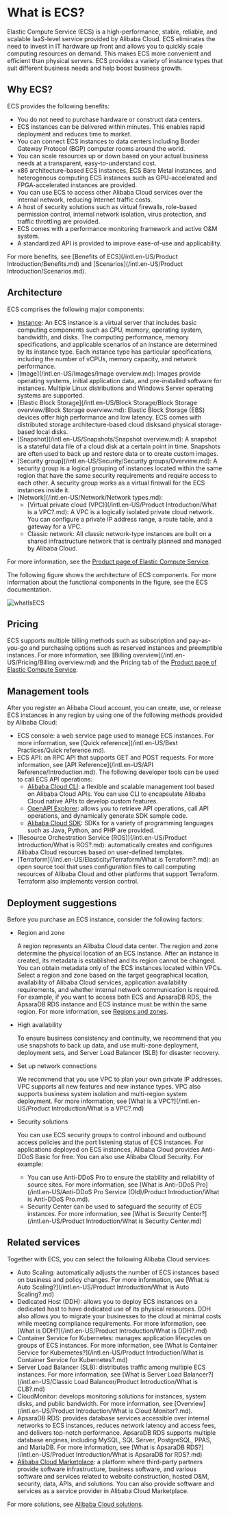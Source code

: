 # What is ECS?

Elastic Compute Service \(ECS\) is a high-performance, stable, reliable, and scalable IaaS-level service provided by Alibaba Cloud. ECS eliminates the need to invest in IT hardware up front and allows you to quickly scale computing resources on demand. This makes ECS more convenient and efficient than physical servers. ECS provides a variety of instance types that suit different business needs and help boost business growth.



## Why ECS?

ECS provides the following benefits:

-   You do not need to purchase hardware or construct data centers.
-   ECS instances can be delivered within minutes. This enables rapid deployment and reduces time to market.
-   You can connect ECS instances to data centers including Border Gateway Protocol \(BGP\) computer rooms around the world.
-   You can scale resources up or down based on your actual business needs at a transparent, easy-to-understand cost.
-   x86 architecture-based ECS instances, ECS Bare Metal instances, and heterogenous computing ECS instances such as GPU-accelerated and FPGA-accelerated instances are provided.
-   You can use ECS to access other Alibaba Cloud services over the internal network, reducing Internet traffic costs.
-   A host of security solutions such as virtual firewalls, role-based permission control, internal network isolation, virus protection, and traffic throttling are provided.
-   ECS comes with a performance monitoring framework and active O&M system.
-   A standardized API is provided to improve ease-of-use and applicability.

For more benefits, see [Benefits of ECS](/intl.en-US/Product Introduction/Benefits.md) and [Scenarios](/intl.en-US/Product Introduction/Scenarios.md).

## Architecture

ECS comprises the following major components:

-   [Instance](/intl.en-US/Instance/Overview.md): An ECS instance is a virtual server that includes basic computing components such as CPU, memory, operating system, bandwidth, and disks. The computing performance, memory specifications, and applicable scenarios of an instance are determined by its instance type. Each instance type has particular specifications, including the number of vCPUs, memory capacity, and network performance.
-   [Image](/intl.en-US/Images/Image overview.md): Images provide operating systems, initial application data, and pre-installed software for instances. Multiple Linux distributions and Windows Server operating systems are supported.
-   [Elastic Block Storage](/intl.en-US/Block Storage/Block Storage overview/Block Storage overview.md): Elastic Block Storage \(EBS\) devices offer high performance and low latency. ECS comes with distributed storage architecture-based cloud disksand physical storage-based local disks.
-   [Snapshot](/intl.en-US/Snapshots/Snapshot overview.md): A snapshot is a stateful data file of a cloud disk at a certain point in time. Snapshots are often used to back up and restore data or to create custom images.
-   [Security group](/intl.en-US/Security/Security groups/Overview.md): A security group is a logical grouping of instances located within the same region that have the same security requirements and require access to each other. A security group works as a virtual firewall for the ECS instances inside it.
-   [Network](/intl.en-US/Network/Network types.md):
    -   [Virtual private cloud \(VPC\)](/intl.en-US/Product Introduction/What is a VPC?.md): A VPC is a logically isolated private cloud network. You can configure a private IP address range, a route table, and a gateway for a VPC.
    -   Classic network: All classic network-type instances are built on a shared infrastructure network that is centrally planned and managed by Alibaba Cloud.

For more information, see the [Product page of Elastic Compute Service](https://www.alibabacloud.com/product/ecs).

The following figure shows the architecture of ECS components. For more information about the functional components in the figure, see the ECS documentation.

![whatIsECS](https://static-aliyun-doc.oss-accelerate.aliyuncs.com/assets/img/en-US/2750056951/p48636.png)

## Pricing

ECS supports multiple billing methods such as subscription and pay-as-you-go and purchasing options such as reserved instances and preemptible instances. For more information, see [Billing overview](/intl.en-US/Pricing/Billing overview.md) and the Pricing tab of the [Product page of Elastic Compute Service](https://www.alibabacloud.com/product/ecs).

## Management tools

After you register an Alibaba Cloud account, you can create, use, or release ECS instances in any region by using one of the following methods provided by Alibaba Cloud:

-   ECS console: a web service page used to manage ECS instances. For more information, see [Quick reference](/intl.en-US/Best Practices/Quick reference.md).
-   ECS API: an RPC API that supports GET and POST requests. For more information, see [API Reference](/intl.en-US/API Reference/Introduction.md). The following developer tools can be used to call ECS API operations:
    -   [Alibaba Cloud CLI](): a flexible and scalable management tool based on Alibaba Cloud APIs. You can use CLI to encapsulate Alibaba Cloud native APIs to develop custom features.
    -   [OpenAPI Explorer](https://api.aliyun.com/): allows you to retrieve API operations, call API operations, and dynamically generate SDK sample code.
    -   [Alibaba Cloud SDK](https://next.api.aliyun.com/api-tools/sdk/Ecs?version=2014-05-26): SDKs for a variety of programming languages such as Java, Python, and PHP are provided.
-   [Resource Orchestration Service \(ROS\)](/intl.en-US/Product Introduction/What is ROS?.md): automatically creates and configures Alibaba Cloud resources based on user-defined templates.
-   [Terraform](/intl.en-US/Elasticity/Terraform/What is Terraform?.md): an open source tool that uses configuration files to call computing resources of Alibaba Cloud and other platforms that support Terraform. Terraform also implements version control.

## Deployment suggestions

Before you purchase an ECS instance, consider the following factors:

-   Region and zone

    A region represents an Alibaba Cloud data center. The region and zone determine the physical location of an ECS instance. After an instance is created, its metadata is established and its region cannot be changed. You can obtain metadata only of the ECS instances located within VPCs. Select a region and zone based on the target geographical location, availability of Alibaba Cloud services, application availability requirements, and whether internal network communication is required. For example, if you want to access both ECS and ApsaraDB RDS, the ApsaraDB RDS instance and ECS instance must be within the same region. For more information, see [Regions and zones]().

-   High availability

    To ensure business consistency and continuity, we recommend that you use snapshots to back up data, and use multi-zone deployment, deployment sets, and Server Load Balancer \(SLB\) for disaster recovery.

-   Set up network connections

    We recommend that you use VPC to plan your own private IP addresses. VPC supports all new features and new instance types. VPC also supports business system isolation and multi-region system deployment. For more information, see [What is a VPC?](/intl.en-US/Product Introduction/What is a VPC?.md)

-   Security solutions

    You can use ECS security groups to control inbound and outbound access policies and the port listening status of ECS instances. For applications deployed on ECS instances, Alibaba Cloud provides Anti-DDoS Basic for free. You can also use Alibaba Cloud Security. For example:

    -   You can use Anti-DDoS Pro to ensure the stability and reliability of source sites. For more information, see [What is Anti-DDoS Pro](/intl.en-US/Anti-DDoS Pro Service (Old)/Product Introduction/What is Anti-DDoS Pro.md).
    -   Security Center can be used to safeguard the security of ECS instances. For more information, see [What is Security Center?](/intl.en-US/Product Introduction/What is Security Center.md)

## Related services

Together with ECS, you can select the following Alibaba Cloud services:

-   Auto Scaling: automatically adjusts the number of ECS instances based on business and policy changes. For more information, see [What is Auto Scaling?](/intl.en-US/Product Introduction/What is Auto Scaling?.md)
-   Dedicated Host \(DDH\): allows you to deploy ECS instances on a dedicated host to have dedicated use of its physical resources. DDH also allows you to migrate your businesses to the cloud at minimal costs while meeting compliance requirements. For more information, see [What is DDH?](/intl.en-US/Product Introduction/What is DDH?.md)
-   Container Service for Kubernetes: manages application lifecycles on groups of ECS instances. For more information, see [What is Container Service for Kubernetes?](/intl.en-US/Product Introduction/What is Container Service for Kubernetes?.md)
-   Server Load Balancer \(SLB\): distributes traffic among multiple ECS instances. For more information, see [What is Server Load Balancer?](/intl.en-US/Classic Load Balancer/Product Introduction/What is CLB?.md)
-   CloudMonitor: develops monitoring solutions for instances, system disks, and public bandwidth. For more information, see [Overview](/intl.en-US/Product Introduction/What is Cloud Monitor?.md).
-   ApsaraDB RDS: provides database services accessible over internal networks to ECS instances, reduces network latency and access fees, and delivers top-notch performance. ApsaraDB RDS supports multiple database engines, including MySQL, SQL Server, PostgreSQL, PPAS, and MariaDB. For more information, see [What is ApsaraDB RDS?](/intl.en-US/Product Introduction/What is ApsaraDB for RDS?.md)
-   [Alibaba Cloud Marketplace](https://www.alibabacloud.com/marketplace): a platform where third-party partners provide software infrastructure, business software, and various software and services related to website construction, hosted O&M, security, data, APIs, and solutions. You can also provide software and services as a service provider in Alibaba Cloud Marketplace.

For more solutions, see [Alibaba Cloud solutions](https://www.alibabacloud.com/solutions).

